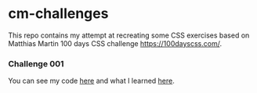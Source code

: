 # cm-challenges

This repo contains my attempt at recreating some CSS exercises based on Matthias Martin 100 days CSS challenge <https://100dayscss.com/>. 

### Challenge 001
You can see my code [here](https://codepen.io/anylerolero/pen/MXxXaB) and what I learned [here](https://github.com/anyruizd/cm-challenges/tree/master/001#what-i-learned).
